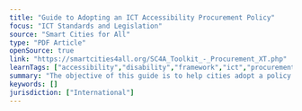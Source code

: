 ```yaml
---
title: "Guide to Adopting an ICT Accessibility Procurement Policy"
focus: "ICT Standards and Legislation"
source: "Smart Cities for All"
type: "PDF Article"
openSource: true
link: "https://smartcities4all.org/SC4A_Toolkit_-_Procurement_XT.php"
learnTags: ["accessibility","disability","framework","ict","procurement","government"]
summary: "The objective of this guide is to help cities adopt a policy that requires that any ICT purchases be accessible to persons with disabilities and older persons."
keywords: []
jurisdiction: ["International"]
---
```

